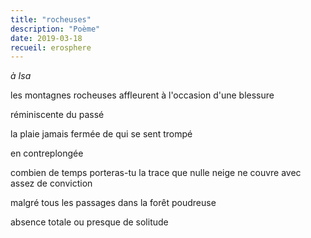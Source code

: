 ```yaml
---
title: "rocheuses"
description: "Poème"
date: 2019-03-18
recueil: erosphere
---
```


*à Isa*

les montagnes rocheuses affleurent à l'occasion
d'une blessure

réminiscente du passé

la plaie jamais fermée
de qui se sent trompé

en contreplongée

combien de temps porteras-tu la trace
que nulle neige ne couvre avec assez de conviction

malgré tous les passages dans la forêt poudreuse

absence totale ou presque de solitude
